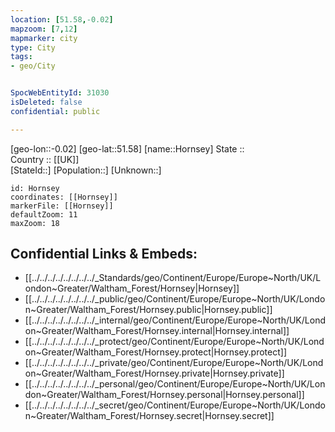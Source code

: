 ```yaml
---
location: [51.58,-0.02] 
mapzoom: [7,12] 
mapmarker: city 
type: City
tags:
- geo/City


SpocWebEntityId: 31030
isDeleted: false
confidential: public

---
```

[geo-lon::-0.02] 
[geo-lat::51.58] 
[name::Hornsey] 
State ::  
Country :: [[UK]]  
[StateId::] 
[Population::] 
[Unknown::] 


```leaflet
id: Hornsey
coordinates: [[Hornsey]] 
markerFile: [[Hornsey]] 
defaultZoom: 11 
maxZoom: 18
```


## Confidential Links & Embeds: 
- [[../../../../../../../../_Standards/geo/Continent/Europe/Europe~North/UK/London~Greater/Waltham_Forest/Hornsey|Hornsey]] 
- [[../../../../../../../../_public/geo/Continent/Europe/Europe~North/UK/London~Greater/Waltham_Forest/Hornsey.public|Hornsey.public]] 
- [[../../../../../../../../_internal/geo/Continent/Europe/Europe~North/UK/London~Greater/Waltham_Forest/Hornsey.internal|Hornsey.internal]] 
- [[../../../../../../../../_protect/geo/Continent/Europe/Europe~North/UK/London~Greater/Waltham_Forest/Hornsey.protect|Hornsey.protect]] 
- [[../../../../../../../../_private/geo/Continent/Europe/Europe~North/UK/London~Greater/Waltham_Forest/Hornsey.private|Hornsey.private]] 
- [[../../../../../../../../_personal/geo/Continent/Europe/Europe~North/UK/London~Greater/Waltham_Forest/Hornsey.personal|Hornsey.personal]] 
- [[../../../../../../../../_secret/geo/Continent/Europe/Europe~North/UK/London~Greater/Waltham_Forest/Hornsey.secret|Hornsey.secret]] 
